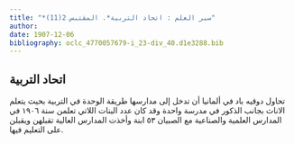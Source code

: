 ```yaml
---
title: "*سير العلم : اتحاد التربية*. المقتبس 2(11)"
author: 
date: 1907-12-06
bibliography: oclc_4770057679-i_23-div_40.d1e3288.bib
---
```




##  اتحاد التربية 


 تحاول دوقيه باد في ألمانيا أن تدخل إلى مدارسها طريقة الوحدة في التربية بحيث يتعلم الاناث بجانب الذكور في مدرسة واحدة وقد كان عدد البنات اللاتي تعلمن سنة  ١٩٠٦  في المدارس العلمية والصناعية مع الصبيان  ٥٣  ابنة وأخذت المدارس العالية تقبلهن ويقبلن على التعليم فيها. 
